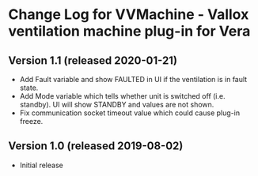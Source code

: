 # Change Log for VVMachine - Vallox ventilation machine plug-in for Vera #

## Version 1.1 (released 2020-01-21)
* Add Fault variable and show FAULTED in UI if the ventilation is in fault state.
* Add Mode variable which tells whether unit is switched off (i.e. standby). UI will show STANDBY and values are not shown.
* Fix communication socket timeout value which could cause plug-in freeze.

## Version 1.0 (released 2019-08-02)
* Initial release
